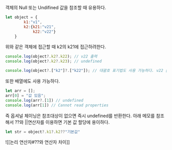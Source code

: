 객체의 Null 또는 Undifined 값을 참조할 때 유용하다.

```js
let object = {
		k1:"v1",
		k2:{k21:"v21",
			k22:"v22"}
	}
```

위와 같은 객체에 접근할 때 k2의 k21에 접근하려한다.

```js
console.log(object?.k2?.k22); // v22 출력
console.log(object?.k2?.k23); // undefined

console.log(object?.["k2"]?.["k22"]); // 대괄호 표기법도 사용 가능하다. v22 출력.

```

또한 배열에도 사용 가능하다.

```js
let arr = [];
arr[0] = "값 있음";
console.log(arr?.[1]) // undefined
console.log(arr[1]) // Cannot read properties
```


즉 옵셔널 체이닝은 참조대상이 없으면 즉시 undefined를 반환한다.
아래 메모를 참조해서 ??와 ||연산자를 이용하면 기본 값 할당에 용이하다.
```js
let str = object?.k1?.k2??"기본값"
```

![[논리 연산자#??와 연산자 차이]]

